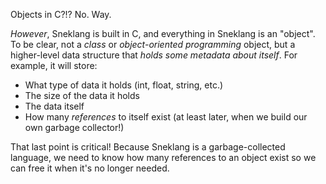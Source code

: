 Objects in C?!? No. Way.

_However_, Sneklang is built in C, and everything in Sneklang is an "object". To be clear, not a _class_ or _object-oriented programming_ object, but a higher-level data structure that _holds some metadata about itself_. For example, it will store:

- What type of data it holds (int, float, string, etc.)
- The size of the data it holds
- The data itself
- How many _references_ to itself exist (at least later, when we build our own garbage collector!)

That last point is critical! Because Sneklang is a garbage-collected language, we need to know how many references to an object exist so we can free it when it's no longer needed.